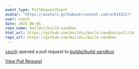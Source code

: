```yaml
---
event_type: PullRequestEvent
avatar: "https://avatars.githubusercontent.com/u/814322?"
user: vsoch
date: 2021-06-05
repo_name: buildsi/build-sandbox
html_url: https://github.com/buildsi/build-sandbox/pull/14
repo_url: https://github.com/buildsi/build-sandbox
---
```


<a href='https://github.com/vsoch' target='_blank'>vsoch</a> opened a pull request to <a href='https://github.com/buildsi/build-sandbox' target='_blank'>buildsi/build-sandbox</a>

<a href='https://github.com/buildsi/build-sandbox/pull/14' target='_blank'>View Pull Request</a>